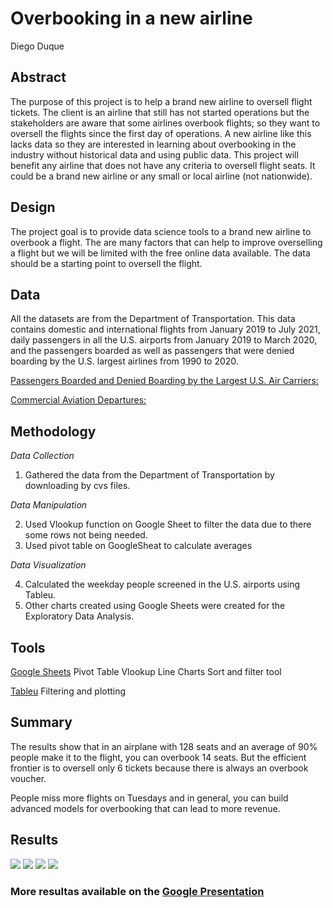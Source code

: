 # Overbooking in a new airline 

Diego Duque

## Abstract

The purpose of this project is to help a brand new airline to oversell flight tickets. The client is an airline that still has not started operations but the stakeholders are aware that some airlines overbook flights; so they want to oversell the flights since the first day of operations. A new airline like this lacks data so they are interested in learning about overbooking in the industry without historical data and using public data. This project will benefit any airline that does not have any criteria to oversell flight seats. It could be a brand new airline or any small or local airline (not nationwide).

## Design
The project goal is to provide data science tools to a brand new airline to overbook a flight. The are many factors that can help to improve overselling a flight but we will be limited with the free online data available. The data should be a starting point to oversell the flight.

## Data
All the datasets are from the Department of Transportation. This data contains domestic and international flights from January 2019 to July 2021, daily passengers in all the U.S. airports from January 2019 to March 2020, and the passengers boarded as well as passengers that were denied boarding by the U.S. largest airlines from 1990 to 2020.

[Passengers Boarded and Denied Boarding by the Largest U.S. Air Carriers:](https://www.bts.gov/content/passengers-boarded-and-denied-boarding-largest-us-air-carriersathousands-passengers)

[Commercial Aviation Departures:](https://data.bts.gov/Aviation/Commercial-Aviation-Departures/bpqk-hyst)

## Methodology

*Data Collection*

1. Gathered the data from the Department of Transportation by downloading by cvs files.

*Data Manipulation*

2. Used Vlookup function on Google Sheet to filter the data due to there some rows not being needed.
3. Used pivot table on GoogleSheat to calculate averages

*Data Visualization*

4. Calculated the weekday people screened in the U.S. airports using Tableu.
5. Other charts created using Google Sheets were created for the Exploratory Data Analysis.


## Tools
[Google Sheets](https://docs.google.com/spreadsheets/d/1x9_CqGwHeDd0mhpFVB7V0mFU6cn2hEgf_rSGuoO1-Q4/edit?usp=sharing)
Pivot Table
Vlookup
Line Charts
Sort and filter tool

[Tableu](https://public.tableau.com/views/CommercialAviationDepartures/ExploratoryDataAnalysis1?:language=en-US&publish=yes&:display_count=n&:origin=viz_share_link)
Filtering and plotting

## Summary
The results show that in an airplane with 128 seats and an average of 90% people make it to the flight, you can overbook 14 seats. But the efficient frontier is to oversell only 6 tickets because there is always an overbook voucher.

People miss more flights on Tuesdays and in general, you can build advanced models for overbooking that can lead to more revenue.

## Results
<img src=https://github.com/dieguque/Project3/blob/3db4bf7ffcd1f4e0cf947ec3cd209bf2636a498f/charts/People%20Screened%20in%20Airports%202020-2021.png>

<img src=https://github.com/dieguque/Project3/blob/3db4bf7ffcd1f4e0cf947ec3cd209bf2636a498f/charts/Bumped%20People_%20Flights%201990-2020.png>

<img src=https://github.com/dieguque/Project3/blob/3db4bf7ffcd1f4e0cf947ec3cd209bf2636a498f/charts/Daily%20Domestic%20Flights.png>

<img src=https://github.com/dieguque/Project3/blob/3db4bf7ffcd1f4e0cf947ec3cd209bf2636a498f/charts/Percent%20of%20People%20Denied%20Boarding%201990-2020.png>

### More resultas available on the [Google Presentation](https://docs.google.com/presentation/d/1GQiyY4E52p0qHrbkRfC8lPzneE6mHTxxgFXKi8EDUgE/edit?usp=sharing)

